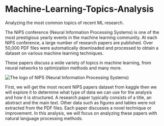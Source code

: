 # Machine-Learning-Topics-Analysis
Analyzing the most common topics of recent ML research.

<p>The NIPS conference (Neural Information Processing Systems) is one of the most prestigious yearly events in the machine learning community. At each NIPS conference, a large number of research papers are published. Over 50,000 PDF files were automatically downloaded and processed to obtain a dataset on various machine learning techniques.

These papers discuss a wide variety of topics in machine learning, from neural networks to optimization methods and many more.

<img src="https://assets.datacamp.com/production/project_158/img/nips_logo.png" alt="The logo of NIPS (Neural Information Processing Systems)"></p>

<p>First, we will get the most recent NIPS papers dataset from kaggle then we will explore it to determine what type of data we can use for the analysis and how it is structured. A research paper typically consists of a title, an abstract and the main text. Other data such as figures and tables were not extracted from the PDF files. Each paper discusses a novel technique or improvement. In this analysis, we will focus on analyzing these papers with natural language processing methods.</p>
